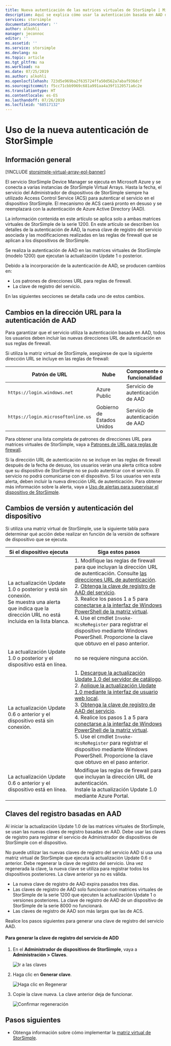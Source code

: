 ```yaml
---
title: Nueva autenticación de las matrices virtuales de StorSimple | Microsoft Docs
description: Aquí se explica cómo usar la autenticación basada en AAD del servicio, cómo generar una nueva clave de registro y cómo realizar el registro manual de los dispositivos.
services: storsimple
documentationcenter: ''
author: alkohli
manager: jeconnoc
editor: ''
ms.assetid: ''
ms.service: storsimple
ms.devlang: na
ms.topic: article
ms.tgt_pltfrm: na
ms.workload: na
ms.date: 07/25/2019
ms.author: alkohli
ms.openlocfilehash: 723d5e969ba2f635724ffa50d562a7abaf936dcf
ms.sourcegitcommit: f5cc71cbb9969c681a991aa4a39f1120571a6c2e
ms.translationtype: HT
ms.contentlocale: es-ES
ms.lasthandoff: 07/26/2019
ms.locfileid: "68517132"
---
```

# <a name="use-the-new-authentication-for-your-storsimple"></a>Uso de la nueva autenticación de StorSimple

## <a name="overview"></a>Información general

[!INCLUDE [storsimple-virtual-array-eol-banner](../../includes/storsimple-virtual-array-eol-banner.md)]

El servicio StorSimple Device Manager se ejecuta en Microsoft Azure y se conecta a varias instancias de StorSimple Virtual Arrays. Hasta la fecha, el servicio del Administrador de dispositivos de StorSimple siempre ha utilizado Access Control Service (ACS) para autenticar el servicio en el dispositivo StorSimple. El mecanismo de ACS caerá pronto en desuso y se reemplazará con la autenticación de Azure Active Directory (AAD).

La información contenida en este artículo se aplica solo a ambas matrices virtuales de StorSimple de la serie 1200. En este artículo se describen los detalles de la autenticación de AAD, la nueva clave de registro del servicio asociada y las modificaciones realizadas en las reglas de firewall que se aplican a los dispositivos de StorSimple.

Se realiza la autenticación de AAD en las matrices virtuales de StorSimple (modelo 1200) que ejecutan la actualización Update 1 o posterior.

Debido a la incorporación de la autenticación de AAD, se producen cambios en:

- Los patrones de direcciones URL para reglas de firewall.
- La clave de registro del servicio.

En las siguientes secciones se detalla cada uno de estos cambios.

## <a name="url-changes-for-aad-authentication"></a>Cambios en la dirección URL para la autenticación de AAD

Para garantizar que el servicio utiliza la autenticación basada en AAD, todos los usuarios deben incluir las nuevas direcciones URL de autenticación en sus reglas de firewall.

Si utiliza la matriz virtual de StorSimple, asegúrese de que la siguiente dirección URL se incluye en las reglas de firewall:

| Patrón de URL                         | Nube | Componente o funcionalidad         |
|------------------------------------|-------|---------------------------------|
| `https://login.windows.net`        | Azure Public |Servicio de autenticación de AAD      |
| `https://login.microsoftonline.us` | Gobierno de Estados Unidos |Servicio de autenticación de AAD      |

Para obtener una lista completa de patrones de direcciones URL para matrices virtuales de StorSimple, vaya a [Patrones de URL para reglas de firewall](storsimple-ova-system-requirements.md#url-patterns-for-firewall-rules).

Si la dirección URL de autenticación no se incluye en las reglas de firewall después de la fecha de desuso, los usuarios verán una alerta crítica sobre que su dispositivo de StorSimple no se pudo autenticar con el servicio. El servicio no podrá comunicarse con el dispositivo. Si los usuarios ven esta alerta, deben incluir la nueva dirección URL de autenticación. Para obtener más información sobre la alerta, vaya a [Uso de alertas para supervisar el dispositivo de StorSimple](storsimple-virtual-array-manage-alerts.md#networking-alerts).

## <a name="device-version-and-authentication-changes"></a>Cambios de versión y autenticación del dispositivo

Si utiliza una matriz virtual de StorSimple, use la siguiente tabla para determinar qué acción debe realizar en función de la versión de software de dispositivo que se ejecuta.

| Si el dispositivo ejecuta  | Siga estos pasos                                    |
|----------------------------|--------------------------------------------------------------|
| La actualización Update 1.0 o posterior y está sin conexión. <br> Se muestra una alerta que indica que la dirección URL no está incluida en la lista blanca.| 1. Modifique las reglas de firewall para que incluyan la dirección URL de autenticación. Consulte [las direcciones URL de autenticación](#url-changes-for-aad-authentication). <br> 2. [Obtenga la clave de registro de AAD del servicio](#aad-based-registration-keys). <br> 3. Realice los pasos 1 a 5 para [conectarse a la interfaz de Windows PowerShell de la matriz virtual](storsimple-virtual-array-deploy2-provision-hyperv.md#step-2-provision-a-virtual-array-in-hypervisor).<br> 4. Use el cmdlet `Invoke-HcsReRegister` para registrar el dispositivo mediante Windows PowerShell. Proporcione la clave que obtuvo en el paso anterior.|
| La actualización Update 1.0 o posterior y el dispositivo está en línea.| no se requiere ninguna acción.                                       |
| La actualización Update 0.6 o anterior y el dispositivo está sin conexión. | 1. [Descargue la actualización Update 1.0 del servidor de catálogo](storsimple-virtual-array-install-update-1.md#download-the-update-or-the-hotfix).<br>2. [Aplique la actualización Update 1.0 mediante la interfaz de usuario web local](storsimple-virtual-array-install-update-1.md#install-the-update-or-the-hotfix).<br>3. [Obtenga la clave de registro de AAD del servicio](#aad-based-registration-keys). <br>4. Realice los pasos 1 a 5 para [conectarse a la interfaz de Windows PowerShell de la matriz virtual](storsimple-virtual-array-deploy2-provision-hyperv.md#step-2-provision-a-virtual-array-in-hypervisor).<br>5. Use el cmdlet `Invoke-HcsReRegister` para registrar el dispositivo mediante Windows PowerShell. Proporcione la clave que obtuvo en el paso anterior.|
| La actualización Update 0.6 o anterior y el dispositivo está en línea. | Modifique las reglas de firewall para que incluyan la dirección URL de autenticación.<br> Instale la actualización Update 1.0 mediante Azure Portal. |

## <a name="aad-based-registration-keys"></a>Claves del registro basadas en AAD

Al iniciar la actualización Update 1.0 de las matrices virtuales de StorSimple, se usan las nuevas claves de registro basadas en AAD. Debe usar las claves de registro para registrar el servicio de Administrador de dispositivos de StorSimple con el dispositivo.

No puede utilizar las nuevas claves de registro del servicio AAD si usa una matriz virtual de StorSimple que ejecuta la actualización Update 0.6 o anterior. Debe regenerar la clave de registro del servicio. Una vez regenerada la clave, la nueva clave se utiliza para registrar todos los dispositivos posteriores. La clave anterior ya no es válida.

- La nueva clave de registro de AAD expira pasados tres días.
- Las claves de registro de AAD solo funcionan con matrices virtuales de StorSimple de la serie 1200 que ejecuten la actualización Update 1 o versiones posteriores. La clave de registro de AAD de un dispositivo de StorSimple de la serie 8000 no funcionará.
- Las claves de registro de AAD son más largas que las de ACS.

Realice los pasos siguientes para generar una clave de registro del servicio AAD.

#### <a name="to-generate-the-aad-service-registration-key"></a>Para generar la clave de registro del servicio de ADD

1. En el **Administrador de dispositivos de StorSimple**, vaya a **Administración &gt;** **Claves**.
    
    ![Ir a las claves](./media/storsimple-virtual-array-aad-registration-key/aad-registration-key1.png)

2. Haga clic en **Generar clave**.

    ![Haga clic en Regenerar](./media/storsimple-virtual-array-aad-registration-key/aad-click-generate-registration-key.png)

3. Copie la clave nueva. La clave anterior deja de funcionar.

    ![Confirmar regeneración](./media/storsimple-virtual-array-aad-registration-key/aad-registration-key2.png)

## <a name="next-steps"></a>Pasos siguientes

* Obtenga información sobre cómo implementar la [matriz virtual de StorSimple](storsimple-virtual-array-deploy1-portal-prep.md).
